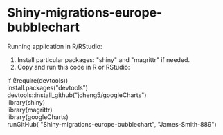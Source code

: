 # Shiny-migrations-europe-bubblechart

Running application in R/RStudio:
1) Install particular packages: "shiny" and "magrittr" if needed. <br />
2) Copy and run this code in R or RStudio: <br />

if (!require(devtools)) <br />
  install.packages("devtools")
devtools::install_github("jcheng5/googleCharts") <br />
library(shiny) <br />
library(magrittr) <br />
library(googleCharts) <br />
runGitHub( "Shiny-migrations-europe-bubblechart", "James-Smith-889") <br />
